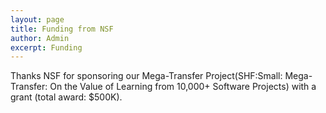 ```yaml
---
layout: page
title: Funding from NSF
author: Admin
excerpt: Funding 
---
```


Thanks NSF for sponsoring our Mega-Transfer Project(SHF:Small: Mega-Transfer: On the Value of Learning from 10,000+ Software Projects) with a grant (total award: $500K). 

